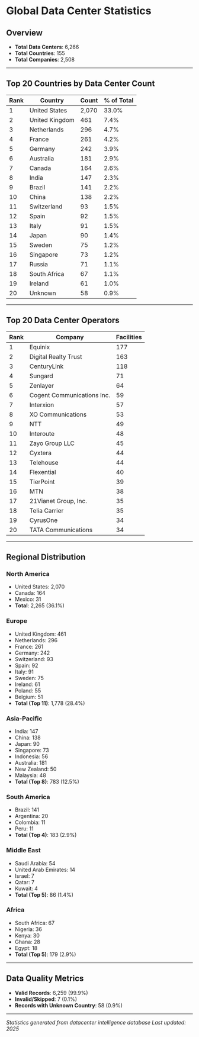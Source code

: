 # Global Data Center Statistics

## Overview

- **Total Data Centers**: 6,266
- **Total Countries**: 155
- **Total Companies**: 2,508

---

## Top 20 Countries by Data Center Count

| Rank | Country | Count | % of Total |
|------|---------|-------|-----------|
| 1 | United States | 2,070 | 33.0% |
| 2 | United Kingdom | 461 | 7.4% |
| 3 | Netherlands | 296 | 4.7% |
| 4 | France | 261 | 4.2% |
| 5 | Germany | 242 | 3.9% |
| 6 | Australia | 181 | 2.9% |
| 7 | Canada | 164 | 2.6% |
| 8 | India | 147 | 2.3% |
| 9 | Brazil | 141 | 2.2% |
| 10 | China | 138 | 2.2% |
| 11 | Switzerland | 93 | 1.5% |
| 12 | Spain | 92 | 1.5% |
| 13 | Italy | 91 | 1.5% |
| 14 | Japan | 90 | 1.4% |
| 15 | Sweden | 75 | 1.2% |
| 16 | Singapore | 73 | 1.2% |
| 17 | Russia | 71 | 1.1% |
| 18 | South Africa | 67 | 1.1% |
| 19 | Ireland | 61 | 1.0% |
| 20 | Unknown | 58 | 0.9% |

---

## Top 20 Data Center Operators

| Rank | Company | Facilities |
|------|---------|-----------|
| 1 | Equinix | 177 |
| 2 | Digital Realty Trust | 163 |
| 3 | CenturyLink | 118 |
| 4 | Sungard | 71 |
| 5 | Zenlayer | 64 |
| 6 | Cogent Communications Inc. | 59 |
| 7 | Interxion | 57 |
| 8 | XO Communications | 53 |
| 9 | NTT | 49 |
| 10 | Interoute | 48 |
| 11 | Zayo Group LLC | 45 |
| 12 | Cyxtera | 44 |
| 13 | Telehouse | 44 |
| 14 | Flexential | 40 |
| 15 | TierPoint | 39 |
| 16 | MTN | 38 |
| 17 | 21Vianet Group, Inc. | 35 |
| 18 | Telia Carrier | 35 |
| 19 | CyrusOne | 34 |
| 20 | TATA Communications | 34 |

---

## Regional Distribution

### North America
- United States: 2,070
- Canada: 164
- Mexico: 31
- **Total**: 2,265 (36.1%)

### Europe
- United Kingdom: 461
- Netherlands: 296
- France: 261
- Germany: 242
- Switzerland: 93
- Spain: 92
- Italy: 91
- Sweden: 75
- Ireland: 61
- Poland: 55
- Belgium: 51
- **Total (Top 11)**: 1,778 (28.4%)

### Asia-Pacific
- India: 147
- China: 138
- Japan: 90
- Singapore: 73
- Indonesia: 56
- Australia: 181
- New Zealand: 50
- Malaysia: 48
- **Total (Top 8)**: 783 (12.5%)

### South America
- Brazil: 141
- Argentina: 20
- Colombia: 11
- Peru: 11
- **Total (Top 4)**: 183 (2.9%)

### Middle East
- Saudi Arabia: 54
- United Arab Emirates: 14
- Israel: 7
- Qatar: 7
- Kuwait: 4
- **Total (Top 5)**: 86 (1.4%)

### Africa
- South Africa: 67
- Nigeria: 36
- Kenya: 30
- Ghana: 28
- Egypt: 18
- **Total (Top 5)**: 179 (2.9%)

---

## Data Quality Metrics

- **Valid Records**: 6,259 (99.9%)
- **Invalid/Skipped**: 7 (0.1%)
- **Records with Unknown Country**: 58 (0.9%)

---

*Statistics generated from datacenter intelligence database*
*Last updated: 2025*
